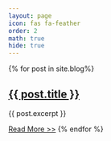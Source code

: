 ```yaml
---
layout: page
icon: fas fa-feather
order: 2
math: true
hide: true
---
```


{% for post in site.blog%}
  <h2><a href="{{ post.url }}">{{ post.title }}</a></h2>
  <p>{{ post.excerpt }}</p>
  <a href="{{ post.url }}">Read More >></a>
{% endfor %}
